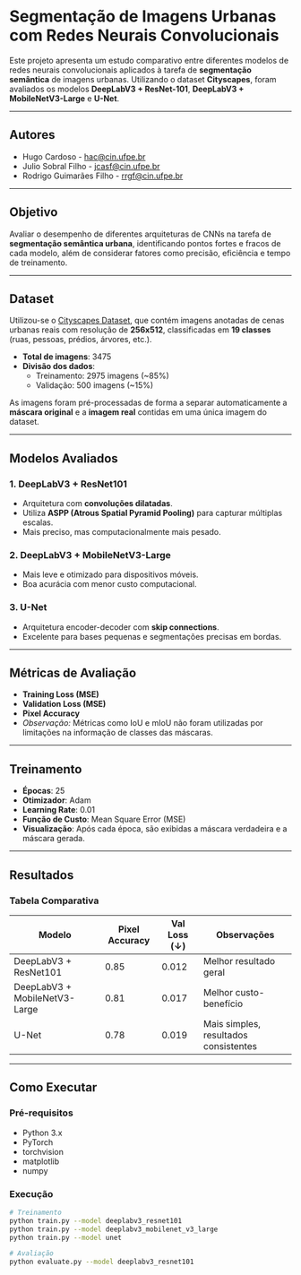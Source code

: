 # Segmentação de Imagens Urbanas com Redes Neurais Convolucionais

Este projeto apresenta um estudo comparativo entre diferentes modelos de redes neurais convolucionais aplicados à tarefa de **segmentação semântica** de imagens urbanas. Utilizando o dataset **Cityscapes**, foram avaliados os modelos **DeepLabV3 + ResNet-101**, **DeepLabV3 + MobileNetV3-Large** e **U-Net**.

---

## Autores

- Hugo Cardoso - [hac@cin.ufpe.br](mailto:hac@cin.ufpe.br)  
- Julio Sobral Filho - [jcasf@cin.ufpe.br](mailto:jcasf@cin.ufpe.br)  
- Rodrigo Guimarães Filho - [rrgf@cin.ufpe.br](mailto:rrgf@cin.ufpe.br)  

---

## Objetivo

Avaliar o desempenho de diferentes arquiteturas de CNNs na tarefa de **segmentação semântica urbana**, identificando pontos fortes e fracos de cada modelo, além de considerar fatores como precisão, eficiência e tempo de treinamento.

---

## Dataset

Utilizou-se o [Cityscapes Dataset](https://www.cityscapes-dataset.com/), que contém imagens anotadas de cenas urbanas reais com resolução de **256x512**, classificadas em **19 classes** (ruas, pessoas, prédios, árvores, etc.).

- **Total de imagens**: 3475  
- **Divisão dos dados**:
  - Treinamento: 2975 imagens (~85%)
  - Validação: 500 imagens (~15%)

As imagens foram pré-processadas de forma a separar automaticamente a **máscara original** e a **imagem real** contidas em uma única imagem do dataset.

---

## Modelos Avaliados

### 1. DeepLabV3 + ResNet101
- Arquitetura com **convoluções dilatadas**.
- Utiliza **ASPP (Atrous Spatial Pyramid Pooling)** para capturar múltiplas escalas.
- Mais preciso, mas computacionalmente mais pesado.

### 2. DeepLabV3 + MobileNetV3-Large
- Mais leve e otimizado para dispositivos móveis.
- Boa acurácia com menor custo computacional.

### 3. U-Net
- Arquitetura encoder-decoder com **skip connections**.
- Excelente para bases pequenas e segmentações precisas em bordas.

---

## Métricas de Avaliação

- **Training Loss (MSE)**  
- **Validation Loss (MSE)**  
- **Pixel Accuracy**  
- *Observação:* Métricas como IoU e mIoU não foram utilizadas por limitações na informação de classes das máscaras.

---

## Treinamento

- **Épocas**: 25  
- **Otimizador**: Adam  
- **Learning Rate**: 0.01  
- **Função de Custo**: Mean Square Error (MSE)  
- **Visualização**: Após cada época, são exibidas a máscara verdadeira e a máscara gerada.

---

## Resultados

### Tabela Comparativa

| Modelo                        | Pixel Accuracy | Val Loss (↓) | Observações                              |
|------------------------------|----------------|--------------|------------------------------------------|
| DeepLabV3 + ResNet101        | 0.85           | 0.012        | Melhor resultado geral                   |
| DeepLabV3 + MobileNetV3-Large| 0.81           | 0.017        | Melhor custo-benefício                   |
| U-Net                        | 0.78           | 0.019        | Mais simples, resultados consistentes    |

---

## Como Executar

### Pré-requisitos

- Python 3.x  
- PyTorch  
- torchvision  
- matplotlib  
- numpy

### Execução

```bash
# Treinamento
python train.py --model deeplabv3_resnet101
python train.py --model deeplabv3_mobilenet_v3_large
python train.py --model unet

# Avaliação
python evaluate.py --model deeplabv3_resnet101

